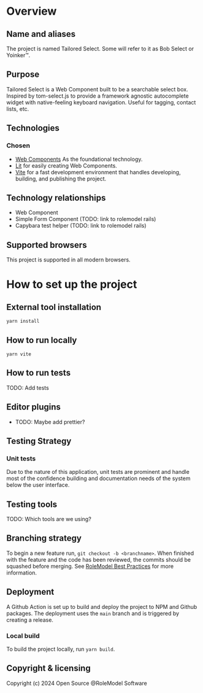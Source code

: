# Overview

## Name and aliases

The project is named Tailored Select. Some will refer to it as Bob Select or Yoinker™️.

## Purpose

Tailored Select is a Web Component built to be a searchable select box. Inspired by tom-select.js to provide a framework agnostic autocomplete widget with native-feeling keyboard navigation. Useful for tagging, contact lists, etc.

## Technologies

### Chosen

- [Web Components](https://developer.mozilla.org/en-US/docs/Web/API/Web_components) As the foundational technology.
- [Lit](https://lit.dev/) for easily creating Web Components.
- [Vite](https://vitejs.dev/) for a fast development environment that handles developing, building, and publishing the project.

## Technology relationships

- Web Component
- Simple Form Component (TODO: link to rolemodel rails)
- Capybara test helper (TODO: link to rolemodel rails)

## Supported browsers

This project is supported in all modern browsers.

# How to set up the project

## External tool installation

`yarn install`

## How to run locally

`yarn vite`

## How to run tests

TODO: Add tests

## Editor plugins

- TODO: Maybe add prettier?

## Testing Strategy

### Unit tests

Due to the nature of this application, unit tests are prominent and handle most of the confidence building and documentation needs of the system below the user interface.

## Testing tools

TODO: Which tools are we using?

## Branching strategy

To begin a new feature run, `git checkout -b <branchname>`.
When finished with the feature and the code has been reviewed, the commits should be squashed before merging. See [RoleModel Best Practices](https://github.com/RoleModel/BestPractices) for more information.

## Deployment

A Github Action is set up to build and deploy the project to NPM and Github packages. The deployment uses the `main` branch and is triggered by creating a release.

### Local build

To build the project locally, run `yarn build`.

## Copyright & licensing

Copyright (c) 2024 Open Source @RoleModel Software
